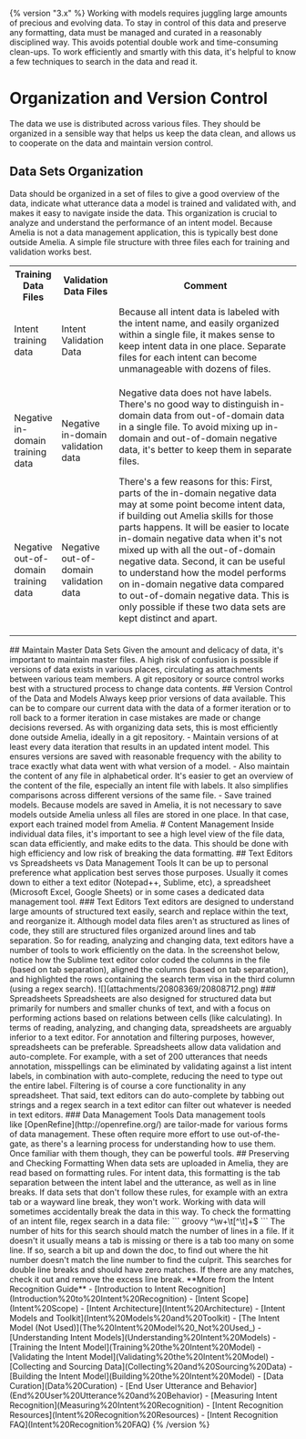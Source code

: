 {% version "3.x" %}
Working with models requires juggling large amounts of precious and evolving data. To stay in control of this data and preserve any formatting, data must be managed and curated in a reasonably disciplined way. This avoids potential double work and time-consuming clean-ups. To work efficiently and smartly with this data, it's helpful to know a few techniques to search in the data and read it.
# Organization and Version Control
The data we use is distributed across various files. They should be organized in a sensible way that helps us keep the data clean, and allows us to cooperate on the data and maintain version control.
## Data Sets Organization
Data should be organized in a set of files to give a good overview of the data, indicate what utterance data a model is trained and validated with, and makes it easy to navigate inside the data.
This organization is crucial to analyze and understand the performance of an intent model. Because Amelia is not a data management application, this is typically best done outside Amelia. A simple file structure with three files each for training and validation works best.
<table class="relative-table wrapped confluenceTable" style="width: 100.0%;">
<colgroup>
<col style="width: 15%" />
<col style="width: 20%" />
<col style="width: 64%" />
</colgroup>
<tbody>
<tr class="header">
<th class="confluenceTh" style="width: 87.0px">Training Data Files</th>
<th class="confluenceTh" style="width: 95.0px">Validation Data Files</th>
<th class="confluenceTh" style="width: 971.0px">Comment</th>
</tr>
&#10;<tr class="odd">
<td class="confluenceTd" style="text-align: left; width: 87.0px;">Intent training data</td>
<td class="confluenceTd" style="text-align: left; width: 95.0px;">Intent Validation Data</td>
<td class="confluenceTd" style="text-align: left; width: 971.0px;">Because all intent data is labeled with the intent name, and easily organized within a single file, it makes sense to keep intent data in one place. Separate files for each intent can become unmanageable with dozens of files.</td>
</tr>
<tr class="even">
<td class="confluenceTd" style="text-align: left; width: 87.0px;">Negative in-domain training data</td>
<td class="confluenceTd" style="text-align: left; width: 95.0px;">Negative in-domain validation data</td>
<td rowspan="2" class="confluenceTd" style="width: 971.0px"><p>Negative data does not have labels. There's no good way to distinguish in-domain data from out-of-domain data in a single file. To avoid mixing up in-domain and out-of-domain negative data, it's better to keep them in separate files.</p>
<p>There's a few reasons for this: First, parts of the in-domain negative data may at some point become intent data, if building out Amelia skills for those parts happens. It will be easier to locate in-domain negative data when it's not mixed up with all the out-of-domain negative data. Second, it can be useful to understand how the model performs on in-domain negative data compared to out-of-domain negative data. This is only possible if these two data sets are kept distinct and apart.</p></td>
</tr>
<tr class="odd">
<td class="confluenceTd" style="text-align: left; width: 87.0px;">Negative out-of-domain training data</td>
<td class="confluenceTd" style="text-align: left; width: 95.0px;">Negative out-of-domain validation data</td>
</tr>
</tbody>
</table>
## Maintain Master Data Sets
Given the amount and delicacy of data, it's important to maintain master files. A high risk of confusion is possible if versions of data exists in various places, circulating as attachments between various team members. A git repository or source control works best with a structured process to change data contents.
## Version Control of the Data and Models
Always keep prior versions of data available. This can be to compare our current data with the data of a former iteration or to roll back to a former iteration in case mistakes are made or change decisions reversed. As with organizing data sets, this is most efficiently done outside Amelia, ideally in a git repository.
-   Maintain versions of at least every data iteration that results in an updated intent model. This ensures versions are saved with reasonable frequency with the ability to trace exactly what data went with what version of a model.
-   Also maintain the content of any file in alphabetical order. It's easier to get an overview of the content of the file, especially an intent file with labels. It also simplifies comparisons across different versions of the same file.
-   Save trained models. Because models are saved in Amelia, it is not necessary to save models outside Amelia unless all files are stored in one place. In that case, export each trained model from Amelia.
# Content Management
Inside individual data files, it's important to see a high level view of the file data, scan data efficiently, and make edits to the data. This should be done with high efficiency and low risk of breaking the data formatting.
## Text Editors vs Spreadsheets vs Data Management Tools
It can be up to personal preference what application best serves those purposes. Usually it comes down to either a text editor (Notepad++, Sublime, etc), a spreadsheet (Microsoft Excel, Google Sheets) or in some cases a dedicated data management tool.
### Text Editors
Text editors are designed to understand large amounts of structured text easily, search and replace within the text, and reorganize it. Although model data files aren't as structured as lines of code, they still are structured files organized around lines and tab separation.
So for reading, analyzing and changing data, text editors have a number of tools to work efficiently on the data. In the screenshot below, notice how the Sublime text editor color coded the columns in the file (based on tab separation), aligned the columns (based on tab separation), and highlighted the rows containing the search term visa in the third column (using a regex search).
![](attachments/20808369/20808712.png)
### Spreadsheets
Spreadsheets are also designed for structured data but primarily for numbers and smaller chunks of text, and with a focus on performing actions based on relations between cells (like calculating). In terms of reading, analyzing, and changing data, spreadsheets are arguably inferior to a text editor.
For annotation and filtering purposes, however, spreadsheets can be preferable. Spreadsheets allow data validation and auto-complete. For example, with a set of 200 utterances that needs annotation, misspellings can be eliminated by validating against a list intent labels, in combination with auto-complete, reducing the need to type out the entire label. Filtering is of course a core functionality in any spreadsheet.
That said, text editors can do auto-complete by tabbing out strings and a regex search in a text editor can filter out whatever is needed in text editors.
### Data Management Tools
Data management tools like [OpenRefine](http://openrefine.org/) are tailor-made for various forms of data management. These often require more effort to use out-of-the-gate, as there's a learning process for understanding how to use them. Once familiar with them though, they can be powerful tools.
## Preserving and Checking Formatting
When data sets are uploaded in Amelia, they are read based on formatting rules. For intent data, this formatting is the tab separation between the intent label and the utterance, as well as in line breaks. If data sets that don't follow these rules, for example with an extra tab or a wayward line break, they won't work. Working with data will sometimes accidentally break the data in this way. To check the formatting of an intent file, regex search in a data file:
``` groovy
^\w+\t[^\t]+$
```
The number of hits for this search should match the number of lines in a file. If it doesn't it usually means a tab is missing or there is a tab too many on some line. If so, search a bit up and down the doc, to find out where the hit number doesn't match the line number to find the culprit.
This searches for double line breaks and should have zero matches. If there are any matches, check it out and remove the excess line break.
**More from the Intent Recognition Guide**
-   [Introduction to Intent Recognition](Introduction%20to%20Intent%20Recognition)
-   [Intent Scope](Intent%20Scope)
-   [Intent Architecture](Intent%20Architecture)
-   [Intent Models and Toolkit](Intent%20Models%20and%20Toolkit)
    -   [The Intent Model (Not Used)](The%20Intent%20Model%20_Not%20Used_)
    -   [Understanding Intent Models](Understanding%20Intent%20Models)
    -   [Training the Intent Model](Training%20the%20Intent%20Model)
    -   [Validating the Intent Model](Validating%20the%20Intent%20Model)
    -   [Collecting and Sourcing Data](Collecting%20and%20Sourcing%20Data)
    -   [Building the Intent Model](Building%20the%20Intent%20Model)
    -   [Data Curation](Data%20Curation)
-   [End User Utterance and Behavior](End%20User%20Utterance%20and%20Behavior)
-   [Measuring Intent Recognition](Measuring%20Intent%20Recognition)
-   [Intent Recognition Resources](Intent%20Recognition%20Resources)
-   [Intent Recognition FAQ](Intent%20Recognition%20FAQ)
{% /version %}
